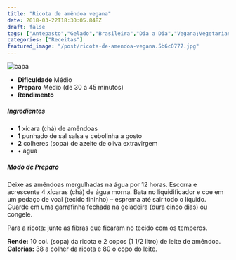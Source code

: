 ```yaml
---
title: "Ricota de amêndoa vegana"
date: 2018-03-22T18:30:05.848Z
draft: false
tags: ["Antepasto","Gelado","Brasileira","Dia a Dia","Vegana;Vegetariana","Alimentação","Alimentação saudável","Vegana"]
categories: ["Receitas"]
featured_image: "/post/ricota-de-amendoa-vegana.5b6c0777.jpg"
---
```


![capa](/post/ricota-de-amendoa-vegana.5b6c0777.jpg)

*   **Dificuldade** Médio
*   **Preparo** Médio (de 30 a 45 minutos)
*   **Rendimento**

##### Ingredientes

*   **1** xícara (chá) de amêndoas
*   **1** punhado de sal salsa e cebolinha a gosto
*   **2** colheres (sopa) de azeite de oliva extravirgem
*   • água

##### Modo de Preparo

Deixe as amêndoas mergulhadas na água por 12 horas. Escorra e acrescente 4 xícaras (chá) de água morna. Bata no liquidificador e coe em um pedaço de voal (tecido fininho) – esprema até sair todo o líquido. Guarde em uma garrafinha fechada na geladeira (dura cinco dias) ou congele.

Para a ricota: junte as fibras que ficaram no tecido com os temperos.

**Rende:** 10 col. (sopa) da ricota e 2 copos (1 1/2 litro) de leite de amêndoa.  
**Calorias:** 38 a colher da ricota e 80 o copo do leite.
